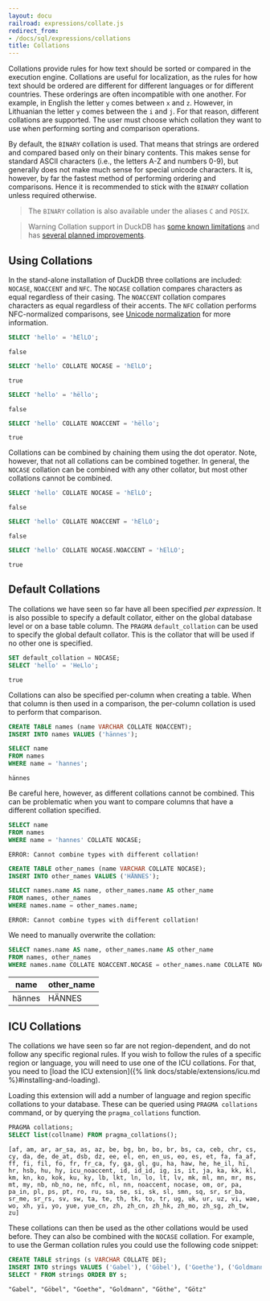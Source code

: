 ```yaml
---
layout: docu
railroad: expressions/collate.js
redirect_from:
- /docs/sql/expressions/collations
title: Collations
---
```


<div id="rrdiagram"></div>

Collations provide rules for how text should be sorted or compared in the execution engine. Collations are useful for localization, as the rules for how text should be ordered are different for different languages or for different countries. These orderings are often incompatible with one another. For example, in English the letter `y` comes between `x` and `z`. However, in Lithuanian the letter `y` comes between the `i` and `j`. For that reason, different collations are supported. The user must choose which collation they want to use when performing sorting and comparison operations.

By default, the `BINARY` collation is used. That means that strings are ordered and compared based only on their binary contents. This makes sense for standard ASCII characters (i.e., the letters A-Z and numbers 0-9), but generally does not make much sense for special unicode characters. It is, however, by far the fastest method of performing ordering and comparisons. Hence it is recommended to stick with the `BINARY` collation unless required otherwise.

> The `BINARY` collation is also available under the aliases `C` and `POSIX`.

> Warning Collation support in DuckDB has [some known limitations](https://github.com/duckdb/duckdb/issues?q=is%3Aissue+is%3Aopen+collation+) and has [several planned improvements](https://github.com/duckdb/duckdb/issues/604).

## Using Collations

In the stand-alone installation of DuckDB three collations are included: `NOCASE`, `NOACCENT` and `NFC`. The `NOCASE` collation compares characters as equal regardless of their casing. The `NOACCENT` collation compares characters as equal regardless of their accents. The `NFC` collation performs NFC-normalized comparisons, see [Unicode normalization](https://en.wikipedia.org/wiki/Unicode_equivalence#Normalization) for more information.

```sql
SELECT 'hello' = 'hElLO';
```

```text
false
```

```sql
SELECT 'hello' COLLATE NOCASE = 'hElLO';
```

```text
true
```

```sql
SELECT 'hello' = 'hëllo';
```

```text
false
```

```sql
SELECT 'hello' COLLATE NOACCENT = 'hëllo';
```

```text
true
```

Collations can be combined by chaining them using the dot operator. Note, however, that not all collations can be combined together. In general, the `NOCASE` collation can be combined with any other collator, but most other collations cannot be combined.

```sql
SELECT 'hello' COLLATE NOCASE = 'hElLÖ';
```

```text
false
```

```sql
SELECT 'hello' COLLATE NOACCENT = 'hElLÖ';
```

```text
false
```

```sql
SELECT 'hello' COLLATE NOCASE.NOACCENT = 'hElLÖ';
```

```text
true
```

## Default Collations

The collations we have seen so far have all been specified *per expression*. It is also possible to specify a default collator, either on the global database level or on a base table column. The `PRAGMA` `default_collation` can be used to specify the global default collator. This is the collator that will be used if no other one is specified.

```sql
SET default_collation = NOCASE;
SELECT 'hello' = 'HeLlo';
```

```text
true
```

Collations can also be specified per-column when creating a table. When that column is then used in a comparison, the per-column collation is used to perform that comparison.

```sql
CREATE TABLE names (name VARCHAR COLLATE NOACCENT);
INSERT INTO names VALUES ('hännes');
```

```sql
SELECT name
FROM names
WHERE name = 'hannes';
```

```text
hännes
```

Be careful here, however, as different collations cannot be combined. This can be problematic when you want to compare columns that have a different collation specified.

```sql
SELECT name
FROM names
WHERE name = 'hannes' COLLATE NOCASE;
```

```console
ERROR: Cannot combine types with different collation!
```

```sql
CREATE TABLE other_names (name VARCHAR COLLATE NOCASE);
INSERT INTO other_names VALUES ('HÄNNES');
```

```sql
SELECT names.name AS name, other_names.name AS other_name
FROM names, other_names
WHERE names.name = other_names.name;
```

```console
ERROR: Cannot combine types with different collation!
```

We need to manually overwrite the collation:

```sql
SELECT names.name AS name, other_names.name AS other_name
FROM names, other_names
WHERE names.name COLLATE NOACCENT.NOCASE = other_names.name COLLATE NOACCENT.NOCASE;
```

|  name  | other_name |
|--------|------------|
| hännes | HÄNNES     |

## ICU Collations

The collations we have seen so far are not region-dependent, and do not follow any specific regional rules. If you wish to follow the rules of a specific region or language, you will need to use one of the ICU collations. For that, you need to [load the ICU extension]({% link docs/stable/extensions/icu.md %}#installing-and-loading).

Loading this extension will add a number of language and region specific collations to your database. These can be queried using `PRAGMA collations` command, or by querying the `pragma_collations` function.

```sql
PRAGMA collations;
SELECT list(collname) FROM pragma_collations();
```

```text
[af, am, ar, ar_sa, as, az, be, bg, bn, bo, br, bs, ca, ceb, chr, cs, cy, da, de, de_at, dsb, dz, ee, el, en, en_us, eo, es, et, fa, fa_af, ff, fi, fil, fo, fr, fr_ca, fy, ga, gl, gu, ha, haw, he, he_il, hi, hr, hsb, hu, hy, icu_noaccent, id, id_id, ig, is, it, ja, ka, kk, kl, km, kn, ko, kok, ku, ky, lb, lkt, ln, lo, lt, lv, mk, ml, mn, mr, ms, mt, my, nb, nb_no, ne, nfc, nl, nn, noaccent, nocase, om, or, pa, pa_in, pl, ps, pt, ro, ru, sa, se, si, sk, sl, smn, sq, sr, sr_ba, sr_me, sr_rs, sv, sw, ta, te, th, tk, to, tr, ug, uk, ur, uz, vi, wae, wo, xh, yi, yo, yue, yue_cn, zh, zh_cn, zh_hk, zh_mo, zh_sg, zh_tw, zu]
```

These collations can then be used as the other collations would be used before. They can also be combined with the `NOCASE` collation. For example, to use the German collation rules you could use the following code snippet:

```sql
CREATE TABLE strings (s VARCHAR COLLATE DE);
INSERT INTO strings VALUES ('Gabel'), ('Göbel'), ('Goethe'), ('Goldmann'), ('Göthe'), ('Götz');
SELECT * FROM strings ORDER BY s;
```

```text
"Gabel", "Göbel", "Goethe", "Goldmann", "Göthe", "Götz"
```